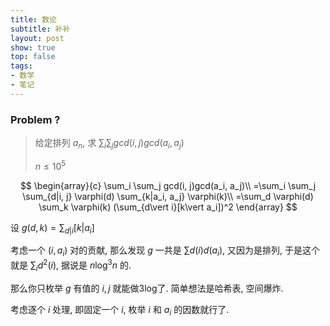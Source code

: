 ```yaml
---
title: 数论
subtitle: 补补
layout: post
show: true
top: false
tags: 
- 数学
- 笔记
---
```


### Problem ?

> 给定排列 $a_n$, 求 $\sum_i \sum_j gcd(i, j)gcd(a_i, a_j)$
> 
> $n\le 10^5$

$$
\begin{array}{c}
\sum_i \sum_j gcd(i, j)gcd(a_i, a_j)\\
=\sum_i \sum_j \sum_{d|i, j} \varphi(d) \sum_{k|a_i, a_j} \varphi(k)\\
=\sum_d \varphi(d) \sum_k \varphi(k) (\sum_{d\vert i}[k\vert a_i])^2
\end{array}
$$

设 $g(d, k)=\sum_{d\vert i}[k\vert a_i]$

考虑一个 $(i, a_i)$ 对的贡献, 那么发现 $g$ 一共是 $\sum d(i) d(a_i)$, 又因为是排列, 于是这个就是 $\sum_i d^2(i)$, 据说是 $n\log^3 n$ 的.

那么你只枚举 $g$ 有值的 $i, j$ 就能做3log了. 简单想法是哈希表, 空间爆炸.

考虑逐个 $i$ 处理, 即固定一个 $i$, 枚举 $i$ 和 $a_i$ 的因数就行了.
